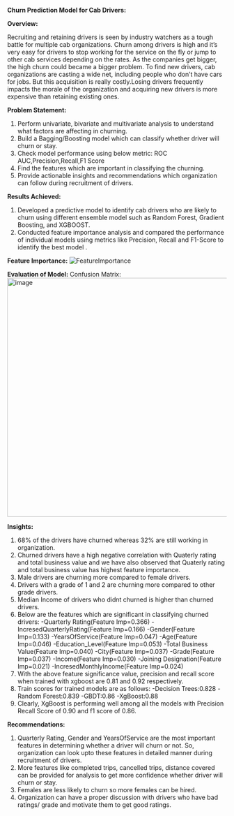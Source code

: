 **Churn Prediction Model for Cab Drivers:**

**Overview:**

Recruiting and retaining drivers is seen by industry watchers as a tough battle for multiple cab organizations. Churn among drivers is high and it’s very easy for drivers to stop working for the service on the fly or jump to other cab services depending on the rates. As the companies get bigger, the high churn could became a bigger problem. To find new drivers, cab organizations are casting a wide net, including people who don’t have cars for jobs. But this acquisition is really costly.Losing drivers frequently impacts the morale of the organization and acquiring new drivers is more expensive than retaining existing ones.

**Problem Statement:**

1. Perform univariate, bivariate and multivariate analysis to understand what factors are affecting in churning.
2. Build a Bagging/Boosting model which can classify whether driver will churn or stay.
3. Check model performance using below metric: ROC AUC,Precision,Recall,F1 Score
4. Find the features which are important in classifying the churning.
5. Provide actionable insights and recommendations which organization can follow during recruitment of drivers.

**Results Achieved:**

1. Developed a predictive model to identify cab drivers who are likely to churn using different ensemble model such as Random Forest, Gradient Boosting, and XGBOOST.
2. Conducted feature importance analysis and compared the performance of individual models using metrics like Precision, Recall and F1-Score to identify the best model .

**Feature Importance:**
![FeatureImportance](https://user-images.githubusercontent.com/17064605/230015261-dfaa73bf-81d7-4d51-a67a-3dabde94380a.png)


**Evaluation of Model:**
Confusion Matrix:
<img width="547" alt="image" src="https://user-images.githubusercontent.com/17064605/230015475-8b43defe-bba8-45fd-b941-063d3356e528.png">


**Insights:**
1. 68% of the drivers have churned whereas 32% are still working in organization.
2. Churned drivers have a high negative correlation with Quaterly rating and total business value and we have also observed that Quaterly rating and total business value has highest feature importance.
3. Male drivers are churning more compared to female drivers.
4. Drivers with a grade of 1 and 2 are churning more compared to other grade drivers.
5. Median Income of drivers who didnt churned is higher than churned drivers.
6. Below are the features which are significant in classifying churned drivers:
 -Quarterly Rating(Feature Imp=0.366)
 -IncresedQuarterlyRating(Feature Imp=0.166)
 -Gender(Feature Imp=0.133)
 -YearsOfService(Feature Imp=0.047)
 -Age(Feature Imp=0.046)
 -Education_Level(Feature Imp=0.053)
 -Total Business Value(Feature Imp=0.040)
 -City(Feature Imp=0.037)
 -Grade(Feature Imp=0.037)
 -Income(Feature Imp=0.030)
 -Joining Designation(Feature Imp=0.021)
 -IncresedMonthlyIncome(Feature Imp=0.024)
 7. With the above feature significance value, precision and recall score when trained with xgboost are 0.81 and 0.92 respectively.
8. Train scores for trained models are as follows:
-Decision Trees:0.828
-Random Forest:0.839
-GBDT:0.86
-XgBoost:0.88
9. Clearly, XgBoost is performing well among all the models with Precision Recall Score of 0.90 and f1 score of 0.86.

**Recommendations:**
1. Quarterly Rating, Gender and YearsOfService are the most important features in determining whether a driver will churn or not. So, organization can look upto these features in detailed manner during recruitment of drivers.
2. More features like completed trips, cancelled trips, distance covered can be provided for analysis to get more confidence whether driver will churn or stay.
3. Females are less likely to churn so more females can be hired.
4. Organization can have a proper discussion with drivers who have bad ratings/ grade and motivate them to get good ratings.
